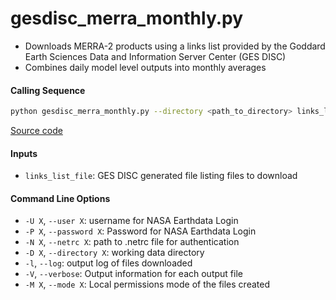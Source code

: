 gesdisc_merra_monthly.py
========================

- Downloads MERRA-2 products using a links list provided by the Goddard Earth Sciences Data and Information Server Center (GES DISC)
- Combines daily model level outputs into monthly averages

#### Calling Sequence
```bash
python gesdisc_merra_monthly.py --directory <path_to_directory> links_list_file
```
[Source code](https://github.com/tsutterley/model-harmonics/blob/main/reanalysis/gesdisc_merra_monthly.py)

#### Inputs
- `links_list_file`: GES DISC generated file listing files to download

#### Command Line Options
- `-U X`, `--user X`: username for NASA Earthdata Login
- `-P X`, `--password X`: Password for NASA Earthdata Login
- `-N X`, `--netrc X`: path to .netrc file for authentication
- `-D X`, `--directory X`: working data directory
- `-l`, `--log`: output log of files downloaded
- `-V`, `--verbose`: Output information for each output file
- `-M X`, `--mode X`: Local permissions mode of the files created
